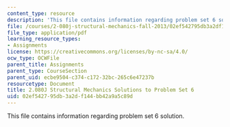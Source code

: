 ```yaml
---
content_type: resource
description: 'This file contains information regarding problem set 6 solution. '
file: /courses/2-080j-structural-mechanics-fall-2013/02ef542795db3a2df144bb42a9a5c89d_MIT2_080JF13_ProbSet_6_Sol.pdf
file_type: application/pdf
learning_resource_types:
- Assignments
license: https://creativecommons.org/licenses/by-nc-sa/4.0/
ocw_type: OCWFile
parent_title: Assignments
parent_type: CourseSection
parent_uid: ecbe9504-c374-c172-32bc-265c6e47237b
resourcetype: Document
title: 2.080J Structural Mechanics Solutions to Problem Set 6
uid: 02ef5427-95db-3a2d-f144-bb42a9a5c89d
---
```

This file contains information regarding problem set 6 solution. 
